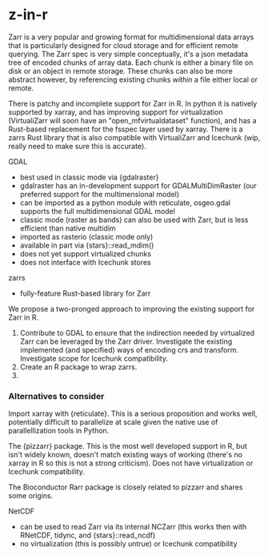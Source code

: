 # z-in-r

Zarr is a very popular and growing format for multidimensional data arrays that is particularly designed for cloud 
storage and for efficient remote querying. The Zarr spec is very simple conceptually, it's a json metadata tree of encoded chunks of array data. Each chunk is either a binary file on disk or an object
in remote storage. These chunks can also be more abstract however, by referencing existing chunks *within* a file either local or remote. 

There is patchy and incomplete support for Zarr in R. In python it is natively supported by xarray, and has improving support for virtualization 
(VirtualiZarr will soon have an "open_mfvirtualdataset" function), and has a Rust-based replacement for the fsspec layer used by xarray. There is a zarrs Rust library
that is also compatible with VirtualiZarr and Icechunk (wip, really need to make sure this is accurate). 

GDAL 

- best used in classic mode via {gdalraster}
- gdalraster has an in-development support for GDALMultiDimRaster (our preferred support for the multimensional model)
- can be imported as a python module with reticulate, osgeo.gdal supports the full multidimensional GDAL model
- classic mode (raster as bands) can also be used with Zarr, but is less efficient than native multidim
- imported as rasterio (classic mode  only)
- available in part via {stars}::read_mdim()
- does not yet support virtualized chunks
- does not interface with Icechunk stores

zarrs

- fully-feature Rust-based library for Zarr

We propose a two-pronged approach to improving the existing support for Zarr in R.

1) Contribute to GDAL to ensure that the indirection needed by virtualized Zarr can be leveraged by the Zarr driver. Investigate the existing implemented
 (and specified) ways of encoding crs and transform. Investigate scope for Icechunk compatibility.
2) Create an R package to wrap zarrs.
3) 

### Alternatives to consider 

Import xarray with {reticulate}. This is a serious proposition and works well, potentially difficult to parallelize at scale given the
native use of parallellization tools in Python. 

The {pizzarr} package. This is the most well developed support in R, but isn't widely known, doesn't match existing ways of working (there's
no xarray in R so this is not a strong criticism).  Does not have virtualization or Icechunk compatibility. 

The Bioconductor Rarr package is closely related to pizzarr and shares some origins. 

NetCDF

- can be used to read Zarr via its internal NCZarr (this works then with RNetCDF, tidync, and {stars}::read_ncdf)
- no virtualization (this is possibly untrue) or Icechunk compatibility
